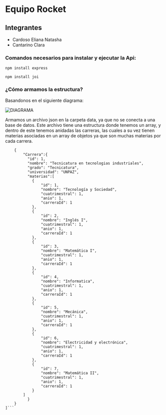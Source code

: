 # Equipo Rocket

## Integrantes

- Cardoso Eliana Natasha
- Cantarino Clara


### Comandos necesarios para instalar y ejecutar la Api:
```npm install express```

```npm install joi```

### ¿Cómo armamos la estructura?
Basandonos en el siguiente diagrama:

![DIAGRAMA](DER.png)

Armamos un archivo json en la carpeta data, ya que no se conecta a una base de datos. Este archivo tiene una estructura donde tenemos un array, y dentro de este tenemos anidadas las carreras, las cuales a su vez tienen materias asociadas en un array de objetos ya que son muchas materias por cada carrera.

```[
    {
        "Carrera":{
          "id": 1,
          "nombre": "Tecnicatura en tecnologias industriales",
          "grado": "Tecnicatura",
          "universidad": "UNPAZ",
          "materias":[
            {
                "id": 1,
                "nombre": "Tecnología y Sociedad",
                "cuatrimestral": 1,
                "anio": 1,
                "carreraId": 1
            },
            {
                "id": 2,
                "nombre": "Inglés I",
                "cuatrimestral": 1,
                "anio": 1,
                "carreraId": 1
            },
            {
                "id": 3,
                "nombre": "Matemática I",
                "cuatrimestral": 1,
                "anio": 1,
                "carreraId": 1
            },
            {
                "id": 4,
                "nombre": "Informatica",
                "cuatrimestral": 1,
                "anio": 1,
                "carreraId": 1
            },
            {
                "id": 5,
                "nombre": "Mecánica",
                "cuatrimestral": 1,
                "anio": 1,
                "carreraId": 1
            },
            {
                "id": 6,
                "nombre": "Electricidad y electrónica",
                "cuatrimestral": 1,
                "anio": 1,
                "carreraId": 1
            },
            {
                "id": 7,
                "nombre": "Matemática II",
                "cuatrimestral": 1,
                "anio": 1,
                "carreraId": 1
            }
        ]
          }
    }
]```






